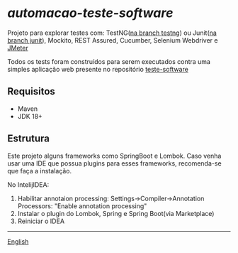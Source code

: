 # _automacao-teste-software_
Projeto para explorar testes com:
TestNG([na branch testng](https://github.com/leonidesfernando/automacao-teste-software/tree/testng)) ou
Junit([na branch junit](https://github.com/leonidesfernando/automacao-teste-software/tree/junit)),
Mockito, REST Assured, Cucumber, Selenium Webdriver
e [JMeter](src/test/jmeter/README-JMETER.pt_br.md)

Todos os tests foram construídos para serem executados contra uma simples aplicação web presente no
repositório [teste-software](https://github.com/leonidesfernando/teste-software)
## Requisitos

- Maven
- JDK 18+

## Estrutura
Este projeto alguns frameworks como SpringBoot e Lombok. Caso venha usar uma IDE que possua plugins para esses frameworks, recomenda-se que faça a instalação.

No IntelijIDEA:
1. Habilitar annotaion processing:
   Settings->Compiler->Annotation Processors: "Enable annotation processing"
2. Instalar o plugin do Lombok, Spring e Spring Boot(via Marketplace)
3. Reiniciar o IDEA

---
[English](README.md)